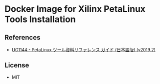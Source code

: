 Docker Image for Xilinx PetaLinux Tools Installation
========


## References

* [UG1144 - PetaLinux ツール資料リファレンス ガイド (日本語版) (v2019.2)](https://japan.xilinx.com/support/documentation/sw_manuals_j/xilinx2019_2/ug1144-petalinux-tools-reference-guide.pdf)


## License

* MIT

